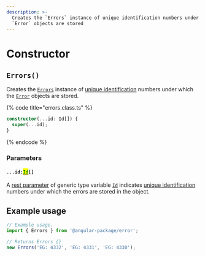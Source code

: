 ```yaml
---
description: >-
  Creates the `Errors` instance of unique identification numbers under which the
  `Error` objects are stored
---
```


# Constructor

## `Errors()`

Creates the [`Errors`](broken-reference) instance of [unique identification](../getting-started/basic-concepts.md#unique-identification) numbers under which the [`Error`](broken-reference) objects are stored.

{% code title="errors.class.ts" %}
```typescript
constructor(...id: Id[]) {
  super(...id);
}
```
{% endcode %}

### Parameters

#### `...id:`[<mark style="color:green;">`Id`</mark>](generic-type-variables.md#errors-less-than-id-greater-than)`[]`

A [rest parameter](https://developer.mozilla.org/en-US/docs/Web/JavaScript/Reference/Functions/rest\_parameters) of generic type variable [`Id`](generic-type-variables.md#errors-less-than-id-greater-than) indicates [unique identification](../getting-started/basic-concepts.md#unique-identification) numbers under which the errors are stored in the object.

## Example usage

```typescript
// Example usage.
import { Errors } from '@angular-package/error';

// Returns Errors {}
new Errors('EG: 4332', 'EG: 4331', 'EG: 4330');
```

